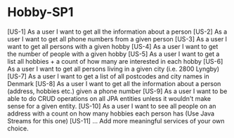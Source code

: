 # Hobby-SP1

[US-1] As a user I want to get all the information about a person
[US-2] As a user I want to get all phone numbers from a given person
[US-3] As a user I want to get all persons with a given hobby
[US-4] As a user I want to get the number of people with a given hobby
[US-5] As a user I want to get a list all hobbies + a count of how many are interested in each hobby
[US-6] As a user I want to get all persons living in a given city (i.e. 2800 Lyngby)
[US-7] As a user I want to get a list of all postcodes and city names in Denmark
[US-8] As a user I want to get all the information about a person (address, hobbies etc.) given a phone number
[US-9] As a user I want to be able to do CRUD operations on all JPA entities unless it wouldn't make sense for a given entity.
[US-10] As a user I want to see all people on an address with a count on how many hobbies each person has (Use Java Streams for this one)
[US-11] … Add more meaningful services of your own choice.